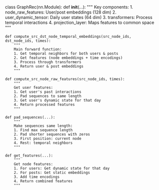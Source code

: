 class GraphRec(nn.Module):
    def __init__(...):
        """
        Key components:
        1. node_raw_features: User/post embeddings (128 dim)
        2. user_dynamic_tensor: Daily user states (64 dim)
        3. transformers: Process temporal interactions
        4. projection_layer: Maps features to common space
        """

    def compute_src_dst_node_temporal_embeddings(src_node_ids, dst_node_ids, times):
        """
        Main forward function:
        1. Get temporal neighbors for both users & posts
        2. Get features (node embeddings + time encodings)
        3. Process through transformers
        4. Return user & post embeddings
        """

    def compute_src_node_raw_features(src_node_ids, times):
        """
        Get user features:
        1. Get user's past interactions
        2. Pad sequences to same length
        3. Get user's dynamic state for that day
        4. Return processed features
        """

    def pad_sequences(...):
        """
        Make sequences same length:
        1. Find max sequence length
        2. Pad shorter sequences with zeros
        3. First position: current node
        4. Rest: temporal neighbors
        """

    def get_features(...):
        """
        Get node features:
        1. For users: Get dynamic state for that day
        2. For posts: Get static embeddings
        3. Add time encodings
        4. Return combined features
        """